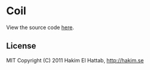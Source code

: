 # Coil

View the source code [here](https://github.com/leereilly/Coil).

## License
MIT
Copyright (C) 2011 Hakim El Hattab, http://hakim.se